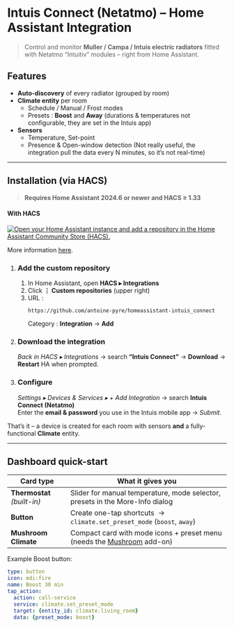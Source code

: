 # Intuis Connect (Netatmo) – Home Assistant Integration

> Control and monitor **Muller / Campa / Intuis electric radiators** fitted with Netatmo “Intuitiv” modules – right from Home Assistant.


## Features

* **Auto-discovery** of every radiator (grouped by room)  
* **Climate entity** per room  
  * Schedule / Manual / Frost modes  
  * Presets : **Boost** and **Away** (durations & temperatures not configurable, they are set in the Intuis app)
* **Sensors**  
  * Temperature, Set-point
  * Presence & Open-window detection  (Not really useful, the integration pull the data every N minutes, so it’s not real-time)

---

## Installation (via HACS)

> **Requires Home Assistant 2024.6 or newer and HACS ≥ 1.33**

#### With HACS
[![Open your Home Assistant instance and add a repository in the Home Assistant Community Store (HACS).](https://my.home-assistant.io/badges/hacs_repository.svg)](https://my.home-assistant.io/redirect/hacs_repository/?owner=antoine-pyre&repository=intuis-connect&category=integration)

More information [here](https://hacs.xyz/).

1. ### Add the custom repository  
   1. In Home Assistant, open **HACS ▸ Integrations**  
   2. Click **⋮ Custom repositories** (upper right)  
   3. URL :  
      ```
      https://github.com/antoine-pyre/homeassistant-intuis_connect
      ```  
      Category : **Integration** → **Add**

2. ### Download the integration  
   *Back in HACS ▸ Integrations* → search **“Intuis Connect”** → **Download** → **Restart** HA when prompted.

3. ### Configure  
   *Settings ▸ Devices & Services ▸ + Add Integration* → search **Intuis Connect (Netatmo)**  
   Enter the **email & password** you use in the Intuis mobile app → *Submit*.

That’s it – a device is created for each room with sensors **and** a fully-functional **Climate** entity.

---

## Dashboard quick-start

| Card type | What it gives you |
|-----------|------------------|
| **Thermostat** *(built-in)* | Slider for manual temperature, mode selector, presets in the More-Info dialog |
| **Button** | Create one-tap shortcuts &nbsp;→ `climate.set_preset_mode` (`boost`, `away`) |
| **Mushroom Climate** | Compact card with mode icons + preset menu (needs the [Mushroom](https://github.com/piitaya/lovelace-mushroom) add-on) |

Example Boost button:

```yaml
type: button
icon: mdi:fire
name: Boost 30 min
tap_action:
  action: call-service
  service: climate.set_preset_mode
  target: {entity_id: climate.living_room}
  data: {preset_mode: boost}
